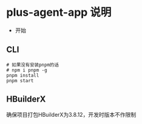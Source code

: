 # plus-agent-app 说明

- 开始

## CLI

```shell
# 如果没有安装pnpm的话
# npm i pnpm -g
pnpm install
pnpm start
```

## HBuilderX

确保项目打包HBuilderX为3.8.12，开发时版本不作限制

